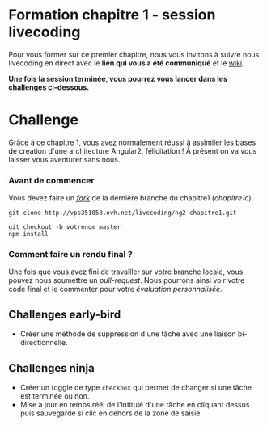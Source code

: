 # Formation chapitre 1 - session livecoding

Pour vous former sur ce premier chapitre, nous vous invitons à suivre nous livecoding en direct avec le **lien qui vous a été communiqué** et le [wiki](http://vps351058.ovh.net/livecoding/ng2-chapitre1/wikis/home).

**Une fois la session terminée, vous pourrez vous lancer dans les challenges ci-dessous.**

# Challenge

Grâce à ce chapitre 1, vous avez normalement réussi à assimiler les bases de création d'une architecture Angular2, félicitation !
À présent on va vous laisser vous aventurer sans nous.

### Avant de commencer

Vous devez faire un *[fork](https://help.github.com/articles/fork-a-repo/#platform-linux)* de la dernière branche du chapitre1 (*chapitre1c*).
```
git clone http://vps351058.ovh.net/livecoding/ng2-chapitre1.git
```
```
git checkout -b votrenom master
npm install
```

### Comment faire un rendu final ?

Une fois que vous avez fini de travailler sur votre branche locale, vous pouvez nous soumettre un *pull-request*.
Nous pourrons ainsi voir votre code final et le commenter pour votre *évaluation personnalisée*.

## Challenges early-bird

- Créer une méthode de suppression d'une tâche avec une liaison bi-directionnelle.

## Challenges ninja

- Créer un toggle de type `checkbox` qui permet de changer si une tâche est terminée ou non.
- Mise à jour en temps réél de l'intitulé d'une tâche en cliquant dessus puis sauvegarde si clic en dehors de la zone de saisie
